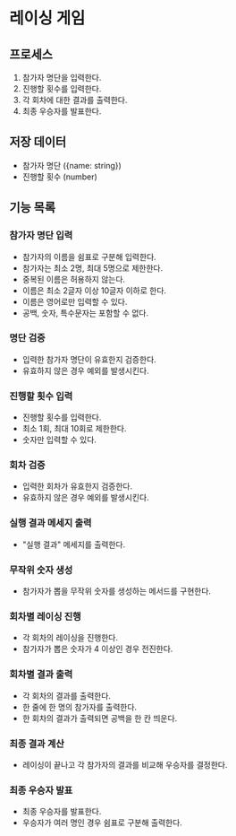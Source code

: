 # 레이싱 게임

## 프로세스

1. 참가자 명단을 입력한다.
2. 진행할 횟수를 입력한다.
3. 각 회차에 대한 결과를 출력한다.
4. 최종 우승자를 발표한다.

## 저장 데이터

- 참가자 명단 ({name: string})
- 진행할 횟수 (number)

## 기능 목록

### 참가자 명단 입력

- 참가자의 이름을 쉼표로 구분해 입력한다.
- 참가자는 최소 2명, 최대 5명으로 제한한다.
- 중복된 이름은 허용하지 않는다.
- 이름은 최소 2글자 이상 10글자 이하로 한다.
- 이름은 영어로만 입력할 수 있다.
- 공백, 숫자, 특수문자는 포함할 수 없다.

### 명단 검증

- 입력한 참가자 명단이 유효한지 검증한다.
- 유효하지 않은 경우 예외를 발생시킨다.

### 진행할 횟수 입력

- 진행할 횟수를 입력한다.
- 최소 1회, 최대 10회로 제한한다.
- 숫자만 입력할 수 있다.

### 회차 검증

- 입력한 회차가 유효한지 검증한다.
- 유효하지 않은 경우 예외를 발생시킨다.

### 실행 결과 메세지 출력

- "실행 결과" 메세지를 출력한다.

### 무작위 숫자 생성

- 참가자가 뽑을 무작위 숫자를 생성하는 메서드를 구현한다.

### 회차별 레이싱 진행

- 각 회차의 레이싱을 진행한다.
- 참가자가 뽑은 숫자가 4 이상인 경우 전진한다.

### 회차별 결과 출력

- 각 회차의 결과를 출력한다.
- 한 줄에 한 명의 참가자를 출력한다.
- 한 회차의 결과가 출력되면 공백을 한 칸 띄운다.

### 최종 결과 계산

- 레이싱이 끝나고 각 참가자의 결과를 비교해 우승자를 결정한다.

### 최종 우승자 발표

- 최종 우승자를 발표한다.
- 우승자가 여러 명인 경우 쉼표로 구분해 출력한다.
